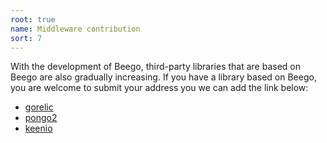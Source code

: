 ```yaml
---
root: true
name: Middleware contribution
sort: 7
---
```


With the development of Beego, third-party libraries that are based on Beego are also gradually increasing. If you have a  library based on Beego, you are welcome to submit your address you we can add the link below:
- [gorelic](https://github.com/yvasiyarov/beego_gorelic) 
- [pongo2](https://github.com/oal/beego-pongo2) 
- [keenio](https://github.com/pabdavis/beego_keenio) 
